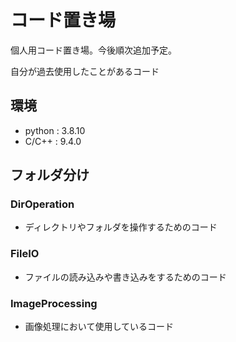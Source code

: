 # コード置き場

個人用コード置き場。今後順次追加予定。

自分が過去使用したことがあるコード

## 環境
- python : 3.8.10 
- C/C++ : 9.4.0

## フォルダ分け
### DirOperation
- ディレクトリやフォルダを操作するためのコード

### FileIO
- ファイルの読み込みや書き込みをするためのコード

### ImageProcessing
- 画像処理において使用しているコード